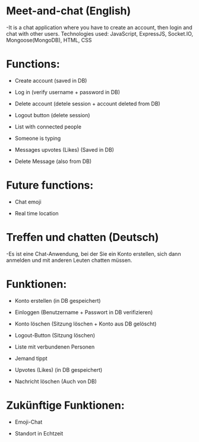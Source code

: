 # Meet-and-chat (English)

-It is a chat application where you have to create an account, then login and chat with other users.
Technologies used: JavaScript, ExpressJS, Socket.IO, Mongoose(MongoDB), HTML, CSS

# Functions:

- Create account (saved in DB)

- Log in (verify username + password in DB)

- Delete account (detele session + account deleted from DB)

- Logout button (delete session)

- List with connected people

- Someone is typing

- Messages upvotes (Likes) (Saved in DB)

- Delete Message (also from DB)

# Future functions:

- Chat emoji

- Real time location

# Treffen und chatten (Deutsch)

-Es ist eine Chat-Anwendung, bei der Sie ein Konto erstellen, sich dann anmelden und mit anderen Leuten chatten müssen.
# Funktionen:

- Konto erstellen (in DB gespeichert)

- Einloggen (Benutzername + Passwort in DB verifizieren)

- Konto löschen (Sitzung löschen + Konto aus DB gelöscht)

- Logout-Button (Sitzung löschen)

- Liste mit verbundenen Personen

- Jemand tippt

- Upvotes (Likes) (in DB gespeichert)

- Nachricht löschen (Auch von DB)

# Zukünftige Funktionen:

- Emoji-Chat

- Standort in Echtzeit
